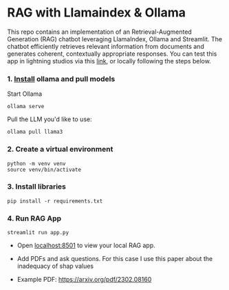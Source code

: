 # RAG with Llamaindex & Ollama

This repo contains an implementation of an Retrieval-Augmented Generation (RAG) chatbot leveraging LlamaIndex, Ollama and Streamlit. The chatbot efficiently retrieves relevant information from documents and generates coherent, contextually appropriate responses.
You can test this app in lightning studios via this [link](https://lightning.ai/maxidiazbattan/studios/rag-streamlit-llamaindex-ollama), or locally following the steps below.

### 1. [Install](https://github.com/ollama/ollama?tab=readme-ov-file) ollama and pull models

Start Ollama

```shell
ollama serve
```

Pull the LLM you'd like to use:

```shell
ollama pull llama3
```

### 2. Create a virtual environment

```shell
python -m venv venv
source venv/bin/activate
```

### 3. Install libraries

```shell
pip install -r requirements.txt
```

### 4. Run RAG App

```shell
streamlit run app.py
```

- Open [localhost:8501](http://localhost:8501) to view your local RAG app.

- Add PDFs and ask questions. For this case I use this paper about the inadequacy of shap values
- Example PDF: https://arxiv.org/pdf/2302.08160

